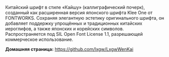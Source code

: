 Китайский шрифт в стиле «Кайшу» (каллиграфический почерк), созданный как расширенная версия японского шрифта Klee One от FONTWORKS.
Сохраняя элегантную эстетику оригинального шрифта, он добавляет поддержку упрощённых и традиционных китайских иероглифов,
а также японских и корейских символов.
Распространяется под SIL Open Font License 1.1, разрешающей коммерческое использование.

**Домашняя страница:** <https://github.com/lxgw/LxgwWenKai>
